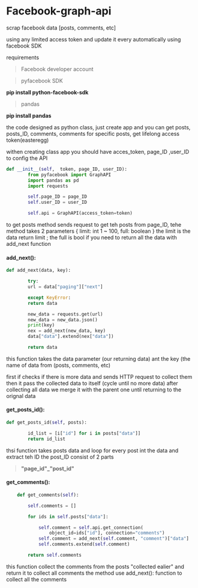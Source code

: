 # Facebook-graph-api

scrap facebook data [posts, comments, etc] 

using any limited access token and update it every automatically using facebook SDK

requirements
> Facebook developer account 

> pyfacebook SDK

**pip install python-facebook-sdk**

> pandas


**pip install pandas**


the code designed as python class, just create app and you can get posts, posts_ID, comments, comments for specific posts, get lifelong access token(easteregg)

withen creating class app you should have acces_token, page_ID ,user_ID to config the API

```python
def __init__(self,  token, page_ID, user_ID):
        from pyfacebook import GraphAPI
        import pandas as pd
        import requests

        self.page_ID = page_ID
        self.user_ID = user_ID

        self.api = GraphAPI(access_token=token)
```
to get posts method sends request to get teh posts from page_ID, tehe method takes 2 parameters { limit: int 1 ~ 100,
full: boolean }
the limit is the data return limit ; the full is bool if you need to return all the data with add_next function

#### add_next():
```python
def add_next(data, key):

        try:
        url = data["paging"]["next"]

        except KeyError:
        return data

        new_data = requests.get(url)
        new_data = new_data.json()
        print(key)
        nex = add_next(new_data, key)
        data["data"].extend(nex["data"])

        return data
```
this function takes the data parameter (our returning data) ant the key (the name of data from (posts, comments, etc)

first if checks if there is more data and sends HTTP request to collect them
then it pass the collected data to itself (cycle until no more data) 
after collecting all data we merge it with the parent one until returning to the orignal data 

#### get_posts_id():

```python
def get_posts_id(self, posts):

        id_list = [i["id"] for i in posts["data"]]
        return id_list
```    
thsi function takes posts data and loop for every post int the data and extract teh ID
the post_ID consist of 2 parts 
> **"page_id"_"post_id"**


#### get_comments():
```python
    def get_comments(self):

        self.comments = []

        for ids in self.posts["data"]:

            self.comment = self.api.get_connection(
                object_id=ids["id"], connection="comments")
            self.comment = add_next(self.comment, "comment")["data"]
            self.comments.extend(self.comment)

        return self.comments
```   
this function collect the comments from the posts "collected ealier" and return it 
to collect all comments the method use add_next(): function to collect all the comments 


        
        

